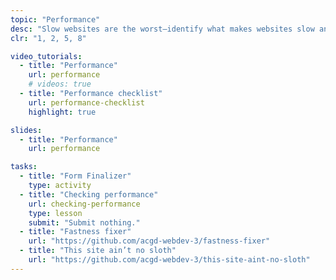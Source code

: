 ```yaml
---
topic: "Performance"
desc: "Slow websites are the worst—identify what makes websites slow and how to fix the problems."
clr: "1, 2, 5, 8"

video_tutorials:
  - title: "Performance"
    url: performance
    # videos: true
  - title: "Performance checklist"
    url: performance-checklist
    highlight: true

slides:
  - title: "Performance"
    url: performance

tasks:
  - title: "Form Finalizer"
    type: activity
  - title: "Checking performance"
    url: checking-performance
    type: lesson
    submit: "Submit nothing."
  - title: "Fastness fixer"
    url: "https://github.com/acgd-webdev-3/fastness-fixer"
  - title: "This site ain’t no sloth"
    url: "https://github.com/acgd-webdev-3/this-site-aint-no-sloth"
---
```


